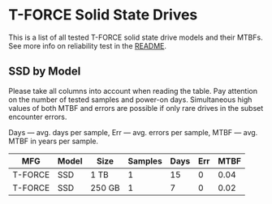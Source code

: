 T-FORCE Solid State Drives
==========================

This is a list of all tested T-FORCE solid state drive models and their MTBFs. See
more info on reliability test in the [README](https://github.com/linuxhw/SMART).

SSD by Model
------------

Please take all columns into account when reading the table. Pay attention on the
number of tested samples and power-on days. Simultaneous high values of both MTBF
and errors are possible if only rare drives in the subset encounter errors.

Days   — avg. days per sample,
Err    — avg. errors per sample,
MTBF   — avg. MTBF in years per sample.

| MFG       | Model              | Size   | Samples | Days  | Err   | MTBF   |
|-----------|--------------------|--------|---------|-------|-------|--------|
| T-FORCE   | SSD                | 1 TB   | 1       | 15    | 0     | 0.04   |
| T-FORCE   | SSD                | 250 GB | 1       | 7     | 0     | 0.02   |
